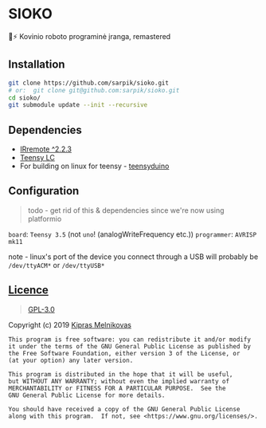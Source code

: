 # SIOKO

🤖⚡ Kovinio roboto programinė įranga, remastered

## Installation

```sh
git clone https://github.com/sarpik/sioko.git
# or:  git clone git@github.com:sarpik/sioko.git
cd sioko/
git submodule update --init --recursive
```

## Dependencies

- [IRremote ^2.2.3](https://github.com/z3t0/Arduino-IRremote)
- [Teensy LC](https://www.pjrc.com/teensy/td_download.html)
- For building on linux for teensy - [teensyduino](https://www.pjrc.com/teensy/td_download.html)

## Configuration

> todo - get rid of this & dependencies since we're now using platformio

`board`: `Teensy 3.5` (not `uno`! (analogWriteFrequency etc.))
`programmer`: `AVRISP mk11`

note - linux's port of the device you connect through a USB will probably be `/dev/ttyACM*` or `/dev/ttyUSB*`

## [Licence](./LICENSE)

> [GPL-3.0](./LICENSE)

Copyright (c) 2019 [Kipras Melnikovas](https://github.com/sarpik)

    This program is free software: you can redistribute it and/or modify
    it under the terms of the GNU General Public License as published by
    the Free Software Foundation, either version 3 of the License, or
    (at your option) any later version.

    This program is distributed in the hope that it will be useful,
    but WITHOUT ANY WARRANTY; without even the implied warranty of
    MERCHANTABILITY or FITNESS FOR A PARTICULAR PURPOSE.  See the
    GNU General Public License for more details.

    You should have received a copy of the GNU General Public License
    along with this program.  If not, see <https://www.gnu.org/licenses/>.
